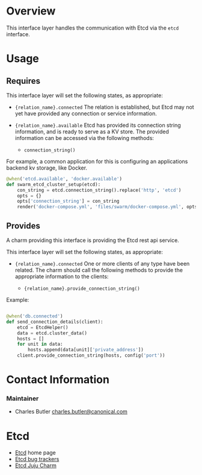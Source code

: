 # Overview

This interface layer handles the communication with Etcd via the `etcd` interface.

# Usage

## Requires

This interface layer will set the following states, as appropriate:

  * `{relation_name}.connected` The relation is established, but Etcd may not
  yet have provided any connection or service information.

  * `{relation_name}.available` Etcd has provided its connection string
    information, and is ready to serve as a KV store.
    The provided information can be accessed via the following methods:
      * `connection_string()`


For example, a common application for this is configuring an applications backend
kv storage, like Docker.

```python
@when('etcd.available', 'docker.available')
def swarm_etcd_cluster_setup(etcd):
    con_string = etcd.connection_string().replace('http', 'etcd')
    opts = {}
    opts['connection_string'] = con_string
    render('docker-compose.yml', 'files/swarm/docker-compose.yml', opts)

```


## Provides

A charm providing this interface is providing the Etcd rest api service.

This interface layer will set the following states, as appropriate:

  * `{relation_name}.connected` One or more clients of any type have
    been related.  The charm should call the following methods to provide the
    appropriate information to the clients:

    * `{relation_name}.provide_connection_string()`

Example:

```python

@when('db.connected')
def send_connection_details(client):
    etcd = EtcdHelper()
    data = etcd.cluster_data()
    hosts = []
    for unit in data:
        hosts.append(data[unit]['private_address'])
    client.provide_connection_string(hosts, config('port'))

```


# Contact Information

### Maintainer
- Charles Butler <charles.butler@canonical.com>


# Etcd

- [Etcd](https://coreos.com/etcd/) home page
- [Etcd bug trackers](https://github.com/coreos/etcd/issues)
- [Etcd Juju Charm](http://jujucharms.com/?text=etcd)
